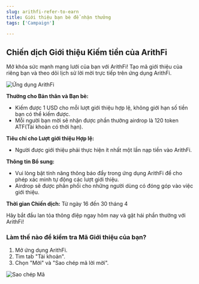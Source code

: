 ```yaml
---
slug: arithfi-refer-to-earn
title: Giới thiệu bạn bè để nhận thưởng 
tags: ['Campaign']

---
```


## Chiến dịch Giới thiệu Kiếm tiền của ArithFi

Mở khóa sức mạnh mạng lưới của bạn với ArithFi! Tạo mã giới thiệu của riêng bạn và theo dõi lịch sử lời mời trực tiếp trên ứng dụng ArithFi.

![Ứng dụng ArithFi](https://nftstorage.link/ipfs/bafybeifo53vsbpb7sy73sa3n7mh62kupmqn2ypkpgskub734s3wr6hln4i)

**Thưởng cho Bản thân và Bạn bè:**
- Kiếm được 1 USD cho mỗi lượt giới thiệu hợp lệ, không giới hạn số tiền bạn có thể kiếm được.
- Mỗi người bạn mời sẽ nhận được phần thưởng airdrop là 120 token ATF(Tài khoản có thời hạn).

**Tiêu chí cho Lượt giới thiệu Hợp lệ:**
- Người được giới thiệu phải thực hiện ít nhất một lần nạp tiền vào ArithFi.

**Thông tin Bổ sung:**
- Vui lòng bật tính năng thông báo đẩy trong ứng dụng ArithFi để cho phép xác minh tự động các lượt giới thiệu.
- Airdrop sẽ được phân phối cho những người dùng có đóng góp vào việc giới thiệu.

**Thời gian Chiến dịch:** Từ ngày 16 đến 30 tháng 4

Hãy bắt đầu lan tỏa thông điệp ngay hôm nay và gặt hái phần thưởng với ArithFi!

### Làm thế nào để kiểm tra Mã Giới thiệu của bạn?

1. Mở ứng dụng ArithFi.
2. Tìm tab "Tài khoản".
3. Chọn "Mời" và "Sao chép mã lời mời".

![Sao chép Mã](https://nftstorage.link/ipfs/bafkreid6kfsv2mnoe7ph66wgmk57fsyteoetnedf6yslttsxag7lo6hxau)
